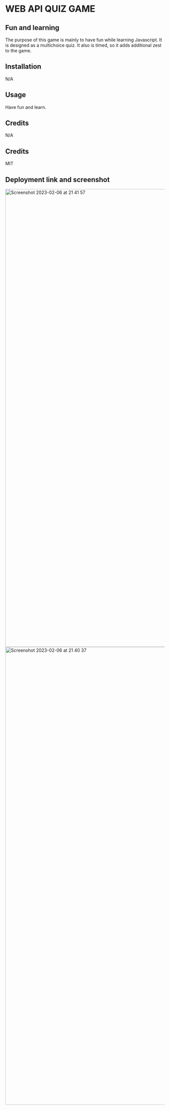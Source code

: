 # WEB API QUIZ GAME


## Fun and learning 

The purpose of this game is mainly to have fun while learning Javascript. It is designed as a multichoice quiz. It also is timed, so it adds additional zest to the game. 
 
 
## Installation 

N/A

## Usage 

Have fun and learn. 

## Credits 

N/A

## Credits


MIT

## Deployment link and screenshot



<img width="1440" alt="Screenshot 2023-02-06 at 21 41 57" src="https://user-images.githubusercontent.com/86410482/217094513-30bfd9c8-292e-43bd-9de4-7adb0f03bbab.png">

<img width="1440" alt="Screenshot 2023-02-06 at 21 40 37" src="https://user-images.githubusercontent.com/86410482/217094529-8738b275-e4c5-40e3-9bc4-72d31684bb99.png">


